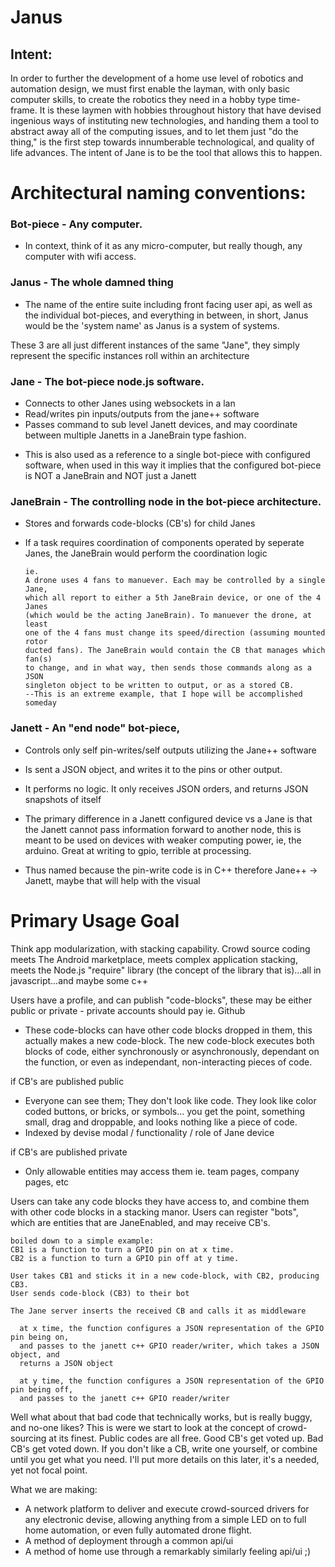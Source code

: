 # Janus
## Intent: 
  In order to further the development of a home use level of robotics and automation design, we must first enable the layman, with only basic computer skills, to create the robotics they need in a hobby type time-frame. It is these laymen with hobbies throughout history that have devised ingenious ways of instituting new technologies, and handing them a tool to abstract away all of the computing issues, and to let them just "do the thing," is the first step towards innumberable technological, and quality of life advances. The intent of Jane is to be the tool that allows this to happen.


# Architectural naming conventions:

### Bot-piece - Any computer.
  - In context, think of it as any micro-computer, but really though, any computer with wifi access.

### Janus - The whole damned thing
- The name of the entire suite including front facing user api, as well as the individual bot-pieces, and everything in between, in short, Janus would be the 'system name' as Janus is a system of systems.

These 3 are all just different instances of the same "Jane", they simply represent the specific instances roll within an architecture

### Jane - The bot-piece node.js software.
- Connects to other Janes using websockets in a lan
- Read/writes pin inputs/outputs from the jane++ software
- Passes command to sub level Janett devices, and may coordinate between multiple Janetts in a JaneBrain type fashion. 

 * This is also used as a reference to a single bot-piece with configured software, when used in this way it implies that the configured bot-piece is NOT a JaneBrain and NOT just a Janett

### JaneBrain - The controlling node in the bot-piece architecture.
  - Stores and forwards code-blocks (CB's) for child Janes
  - If a task requires coordination of components operated by seperate Janes, the JaneBrain would perform the coordination logic
        
        ie. 
        A drone uses 4 fans to manuever. Each may be controlled by a single Jane, 
        which all report to either a 5th JaneBrain device, or one of the 4 Janes 
        (which would be the acting JaneBrain). To manuever the drone, at least 
        one of the 4 fans must change its speed/direction (assuming mounted rotor 
        ducted fans). The JaneBrain would contain the CB that manages which fan(s) 
        to change, and in what way, then sends those commands along as a JSON 
        singleton object to be written to output, or as a stored CB.
        --This is an extreme example, that I hope will be accomplished someday

### Janett - An "end node" bot-piece, 
- Controls only self pin-writes/self outputs utilizing the Jane++ software
- Is sent a JSON object, and writes it to the pins or other output. 
- It performs no logic. It only receives JSON orders, and returns JSON snapshots of itself
- The primary difference in a Janett configured device vs a Jane is that the Janett cannot pass information forward to another node, this is meant to be used on devices with weaker computing power, ie, the arduino. Great at writing to gpio, terrible at processing.

- Thus named because the pin-write code is in C++ therefore Jane++ -> Janett, maybe that will help with the visual


# Primary Usage Goal

Think app modularization, with stacking capability.
Crowd source coding meets The Android marketplace, meets complex application stacking, meets the Node.js "require" library (the concept of the library that is)...all in javascript...and maybe some c++

Users have a profile, and can publish "code-blocks", these may be either public or private - private accounts should pay ie. Github
- These code-blocks can have other code blocks dropped in them, this actually makes a new code-block. The new code-block executes both blocks of code, either synchronously or asynchronously, dependant on the function, or even as independant, non-interacting pieces of code.

if CB's are published public
  - Everyone can see them; They don't look like code. They look like color coded buttons, or bricks, or symbols... you get the point, something small, drag and droppable, and looks nothing like a piece of code.
  - Indexed by devise modal / functionality / role of Jane device

if CB's are published private 
  - Only allowable entities may access them ie. team pages, company pages, etc

Users can take any code blocks they have access to, and combine them with other code blocks in a stacking manor.
Users can register "bots", which are entities that are JaneEnabled, and may receive CB's.

    boiled down to a simple example: 
    CB1 is a function to turn a GPIO pin on at x time. 
    CB2 is a function to turn a GPIO pin off at y time. 

    User takes CB1 and sticks it in a new code-block, with CB2, producing CB3.
    User sends code-block (CB3) to their bot

    The Jane server inserts the received CB and calls it as middleware

      at x time, the function configures a JSON representation of the GPIO pin being on, 
      and passes to the janett c++ GPIO reader/writer, which takes a JSON object, and
      returns a JSON object

      at y time, the function configures a JSON representation of the GPIO pin being off, 
      and passes to the janett c++ GPIO reader/writer


Well what about that bad code that technically works, but is really buggy, and no-one likes? This is were we start to look at the concept of crowd-sourcing at its finest. Public codes are all free. Good CB's get voted up. Bad CB's get voted down. If you don't like a CB, write one yourself, or combine until you get what you need. I'll put more details on this later, it's a needed, yet not focal point.

What we are making:
- A network platform to deliver and execute crowd-sourced drivers for any electronic devise, allowing anything from a simple LED on to full home automation, or even fully automated drone flight.
- A method of deployment through a common api/ui
- A method of home use through a remarkably similarly feeling api/ui ;)





























